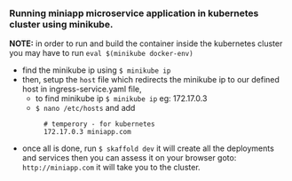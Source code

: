 ### Running miniapp microservice application in kubernetes cluster using minikube.

**NOTE:** in order to run and build the container inside the kubernetes cluster you may have to run `eval $(minikube docker-env)`

- find the minikube ip using `$ minikube ip`
- then, setup the `host` file which redirects the minikube ip to our defined host in ingress-service.yaml file,
    - to find minikube ip `$ minikube ip` eg: 172.17.0.3
    - `$ nano /etc/hosts` and add
      ```
        # temperory - for kubernetes
        172.17.0.3 miniapp.com
      ```
- once all is done, run `$ skaffold dev` it will create all the deployments and services then you can assess it on your browser goto: `http://miniapp.com` it will take you to the cluster.
